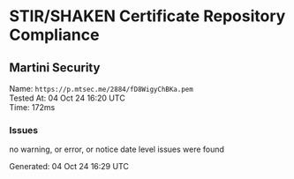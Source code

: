 # STIR/SHAKEN Certificate Repository Compliance

## Martini Security

Name: `https://p.mtsec.me/2884/fD8WigyChBKa.pem`\
Tested At: 04 Oct 24 16:20 UTC\
Time: 172ms

### Issues

no warning, or error, or notice date level issues were found

Generated: 04 Oct 24 16:29 UTC